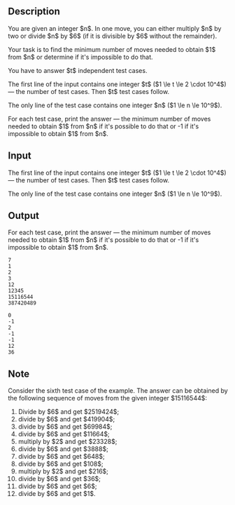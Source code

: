 ## Description

<div><p>You are given an integer $n$. In one move, you can either multiply $n$ by two or divide $n$ by $6$ (if it is divisible by $6$ without the remainder).</p><p>Your task is to find the minimum number of moves needed to obtain $1$ from $n$ or determine if it's impossible to do that.</p><p>You have to answer $t$ independent test cases.</p></div><div class="input-specification"><p>The first line of the input contains one integer $t$ ($1 \le t \le 2 \cdot 10^4$) — the number of test cases. Then $t$ test cases follow. </p><p>The only line of the test case contains one integer $n$ ($1 \le n \le 10^9$).</p></div><div class="output-specification"><p>For each test case, print the answer — the minimum number of moves needed to obtain $1$ from $n$ if it's possible to do that or <span class="tex-font-style-tt">-1</span> if it's impossible to obtain $1$ from $n$.</p></div>

## Input

<p>The first line of the input contains one integer $t$ ($1 \le t \le 2 \cdot 10^4$) — the number of test cases. Then $t$ test cases follow. </p><p>The only line of the test case contains one integer $n$ ($1 \le n \le 10^9$).</p>

## Output

<p>For each test case, print the answer — the minimum number of moves needed to obtain $1$ from $n$ if it's possible to do that or <span class="tex-font-style-tt">-1</span> if it's impossible to obtain $1$ from $n$.</p>





```input1
7
1
2
3
12
12345
15116544
387420489
```




```output1
0
-1
2
-1
-1
12
36
```



## Note

<p>Consider the sixth test case of the example. The answer can be obtained by the following sequence of moves from the given integer $15116544$:</p><ol> <li> Divide by $6$ and get $2519424$; </li><li> divide by $6$ and get $419904$; </li><li> divide by $6$ and get $69984$; </li><li> divide by $6$ and get $11664$; </li><li> multiply by $2$ and get $23328$; </li><li> divide by $6$ and get $3888$; </li><li> divide by $6$ and get $648$; </li><li> divide by $6$ and get $108$; </li><li> multiply by $2$ and get $216$; </li><li> divide by $6$ and get $36$; </li><li> divide by $6$ and get $6$; </li><li> divide by $6$ and get $1$. </li></ol>
